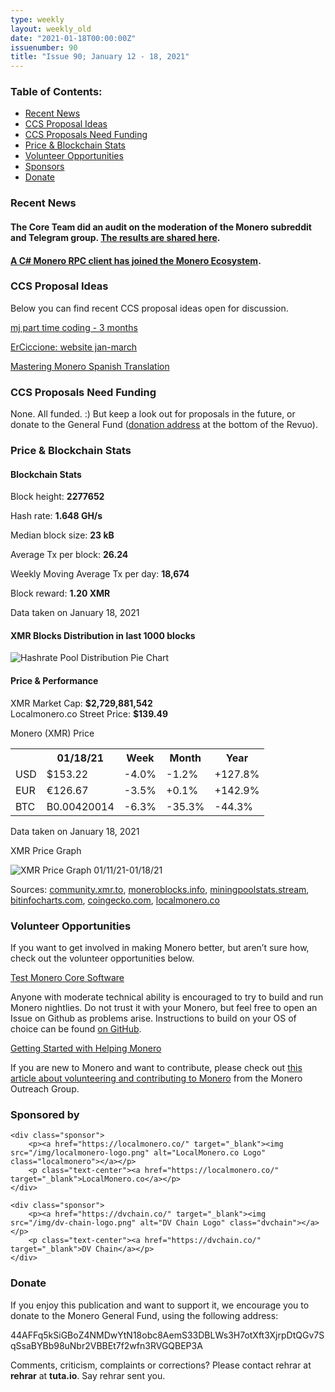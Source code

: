 ```yaml
---
type: weekly
layout: weekly_old
date: "2021-01-18T00:00:00Z"
issuenumber: 90
title: "Issue 90; January 12 - 18, 2021"
---
```

<h3>Table of Contents:</h3>
<ul class="contents">
    <li><a href="#news">Recent News</a></li>
    <li><a href="#ideas">CCS Proposal Ideas</a></li>
    <li><a href="#proposals">CCS Proposals Need Funding</a></li>
    <li><a href="#stats">Price & Blockchain Stats</a></li>
    <li><a href="#volunteer">Volunteer Opportunities</a></li>
    <li><a href="#sponsor">Sponsors</a></li>
    <li><a href="#donate">Donate</a></li>
</ul>

<h3 id="news">Recent News</h3>

<div class="newsbyte">
    <h4>The Core Team did an audit on the moderation of the Monero subreddit and Telegram group. <a href="https://www.reddit.com/r/Monero/comments/ky1z97/core_team_moderation_audit_statement/" target="_blank">The results are shared here</a>.</h4>
</div>

<div class="newsbyte">
    <h4><a href="https://github.com/monero-ecosystem/csharp-monero-rpc-client" target="_blank">A C# Monero RPC client has joined the Monero Ecosystem</a>.</h4>
</div>

<h3 id="ideas">CCS Proposal Ideas</h3>

<p>Below you can find recent CCS proposal ideas open for discussion.</p>

<div class="proposal">
<p><a href="https://repo.getmonero.org/monero-project/ccs-proposals/-/merge_requests/200" target="_blank">mj part time coding - 3 months</a></p>
</div>

<div class="proposal">
<p><a href="https://repo.getmonero.org/monero-project/ccs-proposals/-/merge_requests/199" target="_blank">ErCiccione: website jan-march</a></p>
</div>

<div class="proposal">
<p><a href="https://repo.getmonero.org/monero-project/ccs-proposals/-/merge_requests/182" target="_blank">Mastering Monero Spanish Translation</a></p>
</div>

<h3 id="proposals">CCS Proposals Need Funding</h3>

None. All funded. :) But keep a look out for proposals in the future, or donate to the General Fund (<a href="#donate">donation address</a> at the bottom of the Revuo).

<h3 id="stats">Price & Blockchain Stats</h3>

<h4 class="stat">Blockchain Stats</h4>

<div class="bcstats">
    <p>Block height: <b>2277652</b></p>
    <p>Hash rate: <b>1.648 GH/s</b></p>
    <p>Median block size: <b>23 kB</b></p>
    <p>Average Tx per block: <b>26.24</b></p>
    <p>Weekly Moving Average Tx per day: <b>18,674</b></p>
    <p>Block reward: <b>1.20 XMR</b></p>
</div>
<p class="note">Data taken on January 18, 2021</p>

<h4 class="stat">XMR Blocks Distribution in last 1000 blocks</h4>
<p><img src="/img/hashrate-pool-distribution-0118.png" alt="Hashrate Pool Distribution Pie Chart"/></p>

<h4 class="stat">Price & Performance</h4>

<div class="price-intro">XMR Market Cap: <b>$2,729,881,542</b><br>Localmonero.co Street Price: <b>$139.49</b></div>

<p class="table-title">Monero (XMR) Price</p>
<table class="price-table">
  <tr class="row1">
    <th></th>
    <th>01/18/21</th>
    <th>Week</th>
    <th>Month</th>
    <th>Year</th>
  </tr>
  <tr>
    <td data-th="XMR to">USD</td>
    <td data-th="01/18/21">$153.22</td>
    <td data-th="Week" class="red">-4.0%</td>
    <td data-th="Month" class="red">-1.2%</td>
    <td data-th="Year" class="green">+127.8%</td>
  </tr>
  <tr class="row3">
    <td data-th="XMR to">EUR</td>
    <td data-th="01/18/21">€126.67</td>
    <td data-th="Week" class="red">-3.5%</td>
    <td data-th="Month" class="green">+0.1%</td>
    <td data-th="Year" class="green">+142.9%</td>
  </tr>
  <tr>
    <td data-th="XMR to">BTC</td>
    <td data-th="01/18/21">B0.00420014</td>
    <td data-th="Week" class="red">-6.3%</td>
    <td data-th="Month" class="red">-35.3%</td>
    <td data-th="Year" class="red">-44.3%</td>
  </tr>
</table>
<p class="note">Data taken on January 18, 2021</p>

<p class="table-title">XMR Price Graph</p>

![XMR Price Graph 01/11/21-01/18/21](/img/weekly-chart-0118.png "XMR Price Graph 01/11/21-01/18/21") 

Sources: <a href="https://community.xmr.to/explorer/mainnet/" target="_blank">community.xmr.to</a>, <a href="https://moneroblocks.info/stats/transaction-stats" target="_blank">moneroblocks.info</a>, <a href="https://miningpoolstats.stream/monero" target="_blank">miningpoolstats.stream</a>, <a href="https://bitinfocharts.com/monero/" target="_blank">bitinfocharts.com</a>, <a href="https://www.coingecko.com/" target="_blank">coingecko.com</a>, <a href="https://localmonero.co/" target="_blank">localmonero.co</a>

<h3 id="volunteer">Volunteer Opportunities</h3>

<p>If you want to get involved in making Monero better, but aren’t sure how, check out the volunteer opportunities below.</p>

<div class="newsbyte">
    <p class="date"><a href="https://github.com/monero-project/monero" target="_blank">Test Monero Core Software</a></p>
    <p>Anyone with moderate technical ability is encouraged to try to build and run Monero nightlies. Do not trust it with your Monero, but feel free to open an Issue on Github as problems arise. Instructions to build on your OS of choice can be found <a href="https://github.com/monero-project/monero#compiling-monero-from-source" target="_blank">on GitHub</a>. </p>
</div>

<div class="newsbyte">
    <p class="date"><a href="https://github.com/monero-project/monero" target="_blank">Getting Started with Helping Monero</a></p>
    <p>If you are new to Monero and want to contribute, please check out <a href="https://www.monerooutreach.org/stories/getting-started-helping-monero.php" target="_blank">this article about volunteering and contributing to Monero</a> from the Monero Outreach Group. </p>
</div>

<h3 id="sponsor">Sponsored by</h3>

<div class="sponsors">

    <div class="sponsor">
        <p><a href="https://localmonero.co/" target="_blank"><img src="/img/localmonero-logo.png" alt="LocalMonero.co Logo" class="localmonero"></a></p>
        <p class="text-center"><a href="https://localmonero.co/" target="_blank">LocalMonero.co</a></p>
    </div>

    <div class="sponsor">
        <p><a href="https://dvchain.co/" target="_blank"><img src="/img/dv-chain-logo.png" alt="DV Chain Logo" class="dvchain"></a></p>
        <p class="text-center"><a href="https://dvchain.co/" target="_blank">DV Chain</a></p>
    </div>
</div>

<h3 id="donate">Donate</h3>

<p markdown="1">If you enjoy this publication and want to support it, we encourage you to donate to the Monero General Fund, using the following address:</p>

<p class="address" markdown="1">44AFFq5kSiGBoZ4NMDwYtN18obc8AemS33DBLWs3H7otXft3XjrpDtQGv7SqSsaBYBb98uNbr2VBBEt7f2wfn3RVGQBEP3A</p>

<!--p><a href="monero:44AFFq5kSiGBoZ4NMDwYtN18obc8AemS33DBLWs3H7otXft3XjrpDtQGv7SqSsaBYBb98uNbr2VBBEt7f2wfn3RVGQBEP3A" class="qr"><img src="/img/donate-monero.png"></a></p-->

Comments, criticism, complaints or corrections? Please contact rehrar at **rehrar** at **tuta.io**. Say rehrar sent you.